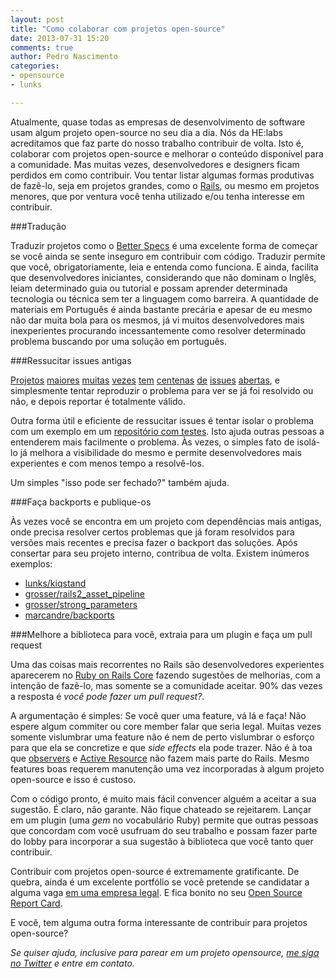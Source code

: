 ```yaml
---
layout: post
title: "Como colaborar com projetos open-source"
date: 2013-07-31 15:20
comments: true
author: Pedro Nascimento
categories: 
- opensource
- lunks

---
```


Atualmente, quase todas as empresas de desenvolvimento de software usam algum projeto open-source no seu dia a dia. Nós da HE:labs acreditamos que faz parte do nosso trabalho contribuir de volta. Isto é, colaborar com projetos open-source e melhorar o conteúdo disponível para a comunidade. Mas muitas vezes, desenvolvedores e designers ficam perdidos em como contribuir. Vou tentar listar algumas formas produtivas de fazê-lo, seja em projetos grandes, como o [Rails](https://github.com/rails/rails), ou mesmo em projetos menores, que por ventura você tenha utilizado e/ou tenha interesse em contribuir.

<!--more-->

###Tradução

Traduzir projetos como o [Better Specs](http://betterspecs.org/) é uma excelente forma de começar se você ainda se sente inseguro em contribuir com código. Traduzir permite que você, obrigatoriamente, leia e entenda como funciona. E ainda, facilita que desenvolvedores iniciantes, considerando que não dominam o Inglês, leiam determinado guia ou tutorial e possam aprender determinada tecnologia ou técnica sem ter a linguagem como barreira. A quantidade de materiais em Português é ainda bastante precária e apesar de eu mesmo não dar muita bola para os mesmos, já vi muitos desenvolvedores mais inexperientes procurando incessantemente como resolver determinado problema buscando por uma solução em português.

###Ressucitar issues antigas

[Projetos](https://github.com/rails/rails/issues) [maiores](https://github.com/joyent/node/issues) [muitas](https://github.com/gregbell/active_admin/issues) [vezes](https://github.com/robbyrussell/oh-my-zsh/issues) [tem](https://github.com/FortAwesome/Font-Awesome/issues) [centenas](https://github.com/angular/angular.js/issues) [de](https://github.com/zurb/foundation/issues) [issues](https://github.com/mxcl/homebrew/issues) [abertas](https://github.com/EllisLab/CodeIgniter/issues), e simplesmente tentar reproduzir o problema para ver se já foi resolvido ou não, e depois reportar é totalmente válido. 

Outra forma útil e eficiente de ressucitar issues é tentar isolar o problema com um exemplo em um [repositório com testes](https://github.com/plentz/jruby_report). Isto ajuda outras pessoas a entenderem mais facilmente o problema. Às vezes, o simples fato de isolá-lo já melhora a visibilidade do mesmo e permite desenvolvedores mais experientes e com menos tempo a resolvê-los.

Um simples "isso pode ser fechado?" também ajuda.

###Faça backports e publique-os

Às vezes você se encontra em um projeto com dependências mais antigas, onde precisa resolver certos problemas que já foram resolvidos para versões mais recentes e precisa fazer o backport das soluções. Após consertar para seu projeto interno, contribua de volta. Existem inúmeros exemplos:

* [lunks/kiqstand](https://github.com/lunks/kiqstand)
* [grosser/rails2_asset_pipeline](https://github.com/grosser/rails2_asset_pipeline)
* [grosser/strong_parameters](https://github.com/grosser/strong_parameters/tree/rails2)
* [marcandre/backports](https://github.com/marcandre/backports)

###Melhore a biblioteca para você, extraia para um plugin e faça um pull request

Uma das coisas mais recorrentes no Rails são desenvolvedores experientes aparecerem no [Ruby on Rails Core](https://groups.google.com/forum/#!forum/rubyonrails-core) fazendo sugestões de melhorias, com a intenção de fazê-lo, mas somente se a comunidade aceitar. 90% das vezes a resposta é *você pode fazer um pull request?*.

A argumentação é simples: Se você quer uma feature, vá lá e faça! Não espere algum commiter ou core member falar que seria legal. Muitas vezes somente vislumbrar uma feature não é nem de perto vislumbrar o esforço para que ela se concretize e que *side effects* ela pode trazer. Não é à toa que [observers](https://github.com/rails/rails-observers) e [Active Resource](https://github.com/rails/activeresource) não fazem mais parte do Rails. Mesmo features boas requerem manutenção uma vez incorporadas à algum projeto open-source e isso é custoso.

Com o código pronto, é muito mais fácil convencer alguém a aceitar a sua sugestão. É claro, não garante. Não fique chateado se rejeitarem. Lançar em um plugin (uma *gem* no vocabulário Ruby) permite que outras pessoas que concordam com você usufruam do seu trabalho e possam fazer parte do lobby para incorporar a sua sugestão à biblioteca que você tanto quer contribuir.

Contribuir com projetos open-source é extremamente gratificante. De quebra, ainda é um excelente portfólio se você pretende se candidatar a alguma vaga [em uma empresa legal](http://helabs.com.br/jobs). E fica bonito no seu [Open Source Report Card](http://osrc.dfm.io/lunks).

E você, tem alguma outra forma interessante de contribuir para projetos open-source?

*Se quiser ajuda, inclusive para parear em um projeto opensource, [me siga no Twitter](https://twitter.com/lunks) e entre em contato.*
